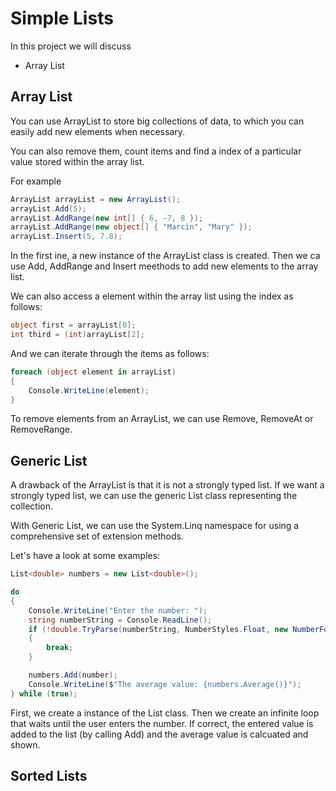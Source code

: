 ﻿# Simple Lists

In this project we will discuss

- Array List

## Array List

You can use ArrayList to store big collections of data, to which you can easily add new elements when necessary.

You can also remove them, count items and find a index of a particular value stored within the array list.

For example

```csharp
ArrayList arrayList = new ArrayList();
arrayList.Add(5);
arrayList.AddRange(new int[] { 6, -7, 8 });
arrayList.AddRange(new object[] { "Marcin", "Mary" });
arrayList.Insert(5, 7.8);
```

In the first ine, a new instance of the ArrayList class is created.
Then we ca use Add, AddRange and Insert meethods to add new elements to the array list.

We can also access a element within the array list using the index as follows:

```csharp
object first = arrayList[0];
int third = (int)arrayList[2];
```

And we can iterate through the items as follows:

```csharp
foreach (object element in arrayList)
{
	Console.WriteLine(element);
}
```

To remove elements from an ArrayList, we can use Remove, RemoveAt or RemoveRange.

## Generic List

A drawback of the ArrayList is that it is not a strongly typed list. If we want a strongly typed list, we can use the generic List class representing the collection.

With Generic List, we can use the System.Linq namespace for using a comprehensive set of extension methods.

Let's have a look at some examples:

```csharp
List<double> numbers = new List<double>();

do
{
	Console.WriteLine("Enter the number: ");
	string numberString = Console.ReadLine();
	if (!double.TryParse(numberString, NumberStyles.Float, new NumberFormatInfo(), out double number))
	{
		break;
	}

	numbers.Add(number);
	Console.WriteLine($"The average value: {numbers.Average()}");
} while (true);
```

First, we create a instance of the List class.
Then we create an infinite loop that waits until the user enters the number.
If correct, the entered value is added to the list (by calling Add) and the average value is calcuated and shown.

## Sorted Lists